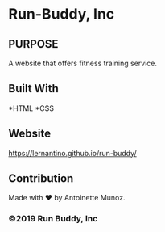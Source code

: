 # Run-Buddy, Inc

## PURPOSE
A website that offers fitness training service.

## Built With
*HTML
*CSS

## Website
https://lernantino.github.io/run-buddy/

## Contribution
Made with ❤️ by Antoinette Munoz.

### ©️2019 Run Buddy, Inc
